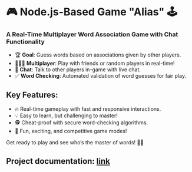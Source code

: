 # 🎮 Node.js-Based Game "Alias" 🕹️

### A Real-Time Multiplayer Word Association Game with Chat Functionality 

- 🏆 **Goal**: Guess words based on associations given by other players.
- 🧑‍🤝‍🧑 **Multiplayer**: Play with friends or random players in real-time!
- 💬 **Chat**: Talk to other players in-game with live chat.
- ✅ **Word Checking**: Automated validation of word guesses for fair play.

## Key Features:

- 🔥 Real-time gameplay with fast and responsive interactions.
- 💡 Easy to learn, but challenging to master!
- 🕵️ Cheat-proof with secure word-checking algorithms.
- 🎉 Fun, exciting, and competitive game modes!

Get ready to play and see who’s the master of words! 🧠🔤

## Project documentation: [link](https://github.com/pologora/alias/blob/docs/docs/project.md)